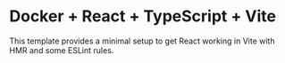 # Docker + React + TypeScript + Vite

This template provides a minimal setup to get React working in Vite with HMR and some ESLint rules.


